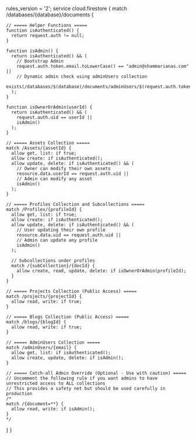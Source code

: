 rules_version = '2';
service cloud.firestore {
  match /databases/{database}/documents {
    
    // ===== Helper Functions =====
    function isAuthenticated() {
      return request.auth != null;
    }
    
    function isAdmin() {
      return isAuthenticated() && (
        // Bootstrap Admin
        request.auth.token.email.toLowerCase() == "admin@shammarianas.com" ||
        // Dynamic admin check using adminUsers collection
        exists(/databases/$(database)/documents/adminUsers/$(request.auth.token.email.toLowerCase()))
      );
    }
    
    function isOwnerOrAdmin(userId) {
      return isAuthenticated() && (
        request.auth.uid == userId ||
        isAdmin()
      );
    }
    
    // ===== Assets Collection =====
    match /Assets/{assetId} {
      allow get, list: if true;
      allow create: if isAuthenticated();
      allow update, delete: if isAuthenticated() && (
        // Owner can modify their own assets
        resource.data.userId == request.auth.uid ||
        // Admin can modify any asset
        isAdmin()
      );
    }
    
    // ===== Profiles Collection and Subcollections =====
    match /Profiles/{profileId} {
      allow get, list: if true;
      allow create: if isAuthenticated();
      allow update, delete: if isAuthenticated() && (
        // User updating their own profile
        resource.data.uid == request.auth.uid ||
        // Admin can update any profile
        isAdmin()
      );
      
      // Subcollections under profiles
      match /{subCollection}/{docId} {
        allow create, read, update, delete: if isOwnerOrAdmin(profileId);
      }
    }
    
    // ===== Projects Collection (Public Access) =====
    match /projects/{projectId} {
      allow read, write: if true;
    }
    
    // ===== Blogs Collection (Public Access) =====
    match /blogs/{blogId} {
      allow read, write: if true;
    }
    
    // ===== AdminUsers Collection =====
    match /adminUsers/{email} {
      allow get, list: if isAuthenticated();
      allow create, update, delete: if isAdmin();
    }
    
    // ===== Catch-all Admin Override (Optional - Use with caution) =====
    // Uncomment the following rule if you want admins to have unrestricted access to ALL collections
    // This provides a safety net but should be used carefully in production
    /*
    match /{document=**} {
      allow read, write: if isAdmin();
    }
    */
  }
}